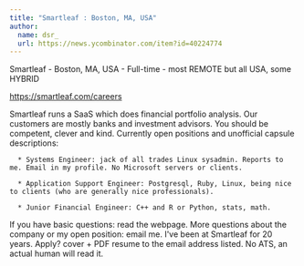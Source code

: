 ```yaml
---
title: "Smartleaf : Boston, MA, USA"
author:
  name: dsr_
  url: https://news.ycombinator.com/item?id=40224774
---
```

Smartleaf - Boston, MA, USA - Full-time - most REMOTE but all USA, some HYBRID

<a href="https:&#x2F;&#x2F;smartleaf.com&#x2F;careers" rel="nofollow">https:&#x2F;&#x2F;smartleaf.com&#x2F;careers</a>

Smartleaf runs a SaaS which does financial portfolio analysis. Our customers are mostly banks and investment advisors. You should be competent, clever and kind. Currently open positions and unofficial capsule descriptions:

<pre><code>  * Systems Engineer: jack of all trades Linux sysadmin. Reports to me. Email in my profile. No Microsoft servers or clients.

  * Application Support Engineer: Postgresql, Ruby, Linux, being nice to clients (who are generally nice professionals). 

  * Junior Financial Engineer: C++ and R or Python, stats, math. 
</code></pre>
If you have basic questions: read the webpage. More questions about the company or my open position: email me. I&#x27;ve been at Smartleaf for 20 years. Apply? cover + PDF resume to the email address listed. No ATS, an actual human will read it.
